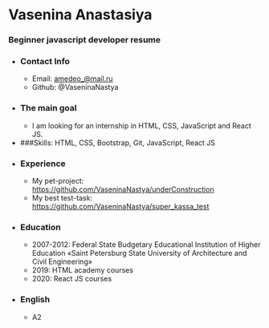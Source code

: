 
# Vasenina Anastasiya

### Beginner javascript developer resume


- ### Contact Info
    * Email: amedeo_@mail.ru
    * Github: @VaseninaNastya
- ### The main goal
    * I am looking for an internship in HTML, CSS, JavaScript and React JS.
- ###Skills: HTML, CSS, Bootstrap, Git, JavaScript, React JS
- ### Experience
    * My pet-project: https://github.com/VaseninaNastya/underConstruction
    * My best test-task: https://github.com/VaseninaNastya/super_kassa_test
- ### Education
    * 2007-2012: Federal State Budgetary Educational Institution of Higher Education «Saint Petersburg State University of Architecture and Civil Engineering»
    * 2019: HTML academy courses
    * 2020: React JS courses
- ### English
    * A2